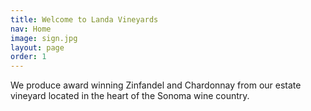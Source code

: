 ```yaml
---
title: Welcome to Landa Vineyards
nav: Home
image: sign.jpg
layout: page
order: 1
---
```


We produce award winning Zinfandel and Chardonnay from our estate vineyard located in the heart of the Sonoma wine country.